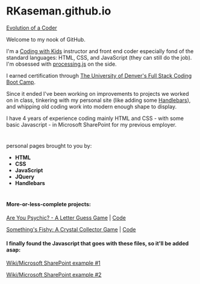 # RKaseman.github.io

[Evolution of a Coder](https://rkaseman.github.io/)

Welcome to my nook of GitHub.

I'm a [Coding with Kids](https://www.codingwithkids.com/#!/) instructor and front end coder especially fond of the standard languages: HTML, CSS, and JavaScript (they can still do the job). I'm obsessed with [processing.js](http://processingjs.org/) on the side.

I earned certification through [The University of Denver's Full Stack Coding Boot Camp](https://bootcamp.du.edu/coding/full-time/).

Since it ended I've been working on improvements to projects we worked on in class, tinkering with my personal site (like adding some [Handlebars](https://handlebarsjs.com/)), and whipping old coding work into modern enough shape to display.

I have 4 years of experience coding mainly HTML and CSS - with some basic Javascript - in Microsoft SharePoint for my previous employer.

#
personal pages brought to you by:
- **HTML**
- **CSS**
- **JavaScript**
- **JQuery**
- **Handlebars**

#
#### More-or-less-complete projects:

[Are You Psychic? - A Letter Guess Game](https://rkaseman.github.io/unit-03-game-letter-guess/)
|
[Code](https://github.com/RKaseman/unit-03-game-letter-guess)

[Something's Fishy: A Crystal Collector Game](https://rkaseman.github.io/unit-04-game-crystal-collector/)
|
[Code](https://github.com/RKaseman/unit-04-game-crystal-collector)

#### I finally found the Javascript that goes with these files, so it'll be added asap:

[Wiki/Microsoft SharePoint example #1](https://rkaseman.github.io/wiki-work.html)

[Wiki/Microsoft SharePoint example #2](https://rkaseman.github.io/wiki-work-2.html)
